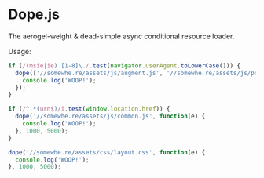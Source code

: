Dope.js
=======

The aerogel-weight & dead-simple async conditional resource loader.

Usage:
~~~ javascript
if (/(msie|ie) [1-8]\./.test(navigator.userAgent.toLowerCase())) {
  dope(['//somewhe.re/assets/js/augment.js', '//somewhe.re/assets/js/polyfill.js'], function(e) {
    console.log('WOOP!');
  });
}

if (/^.*(urn$)/i.test(window.location.href)) {
  dope('//somewhe.re/assets/js/common.js', function(e) {
    console.log('WOOP!');
  }, 1000, 5000);
}

dope('//somewhe.re/assets/css/layout.css', function(e) {
  console.log('WOOP!');
}, 1000, 5000);
~~~
